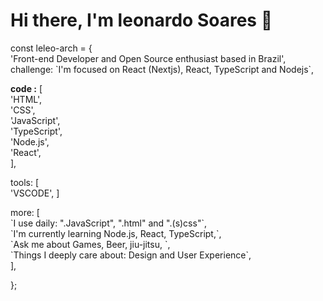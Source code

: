 <h1> Hi there, I'm leonardo Soares 👋</h1>
 <p> const leleo-arch = { <br>
  'Front-end Developer and Open Source enthusiast based in Brazil',
  challenge: `I'm focused on React (Nextjs), React, TypeScript and Nodejs`, </p>
   <p><b> code :</b> [<br>
    'HTML', <br>
    'CSS', <br>
    'JavaScript',<br>
    'TypeScript',<br>
    'Node.js',<br>
    'React',<br>
  ],
   </p>

 <p> tools: [<br>
   'VSCODE',
  ]
</p>
    <p> more: [ <br>
    `I use daily: ".JavaScript", ".html" and ".(s)css"`,<br>
    `I'm currently learning Node.js, React, TypeScript,`,<br>
    `Ask me about Games, Beer, jiu-jitsu, `,<br>
    `Things I deeply care about: Design and User Experience`,<br>
  ], </p> 
};
